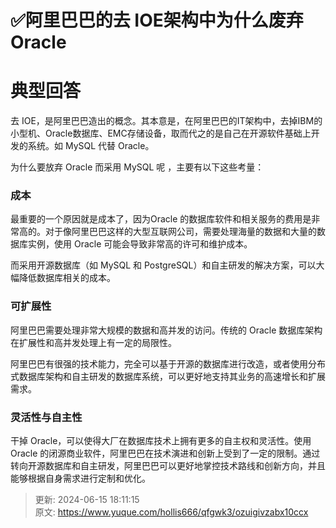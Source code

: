 # ✅阿里巴巴的去 IOE架构中为什么废弃 Oracle

# 典型回答


去 IOE，是阿里巴巴造出的概念。其本意是，在阿里巴巴的IT架构中，去掉IBM的小型机、Oracle数据库、EMC存储设备，取而代之的是自己在开源软件基础上开发的系统。如 MySQL 代替 Oracle。



为什么要放弃 Oracle 而采用 MySQL 呢 ，主要有以下这些考量：



### **成本**


最重要的一个原因就是成本了，因为Oracle 的数据库软件和相关服务的费用是非常高的。对于像阿里巴巴这样的大型互联网公司，需要处理海量的数据和大量的数据库实例，使用 Oracle 可能会导致非常高的许可和维护成本。



而采用开源数据库（如 MySQL 和 PostgreSQL）和自主研发的解决方案，可以大幅降低数据库相关的成本。



### <font style="color:rgb(13, 13, 13);"></font>**可扩展性**
阿里巴巴需要处理非常大规模的数据和高并发的访问。传统的 Oracle 数据库架构在扩展性和高并发处理上有一定的局限性。



阿里巴巴有很强的技术能力，完全可以基于开源的数据库进行改造，或者使用分布式数据库架构和自主研发的数据库系统，可以更好地支持其业务的高速增长和扩展需求。



### **灵活性与自主性**


干掉 Oracle，可以使得大厂在数据库技术上拥有更多的自主权和灵活性。使用 Oracle 的闭源商业软件，阿里巴巴在技术演进和创新上受到了一定的限制。通过转向开源数据库和自主研发，阿里巴巴可以更好地掌控技术路线和创新方向，并且能够根据自身需求进行定制和优化。



> 更新: 2024-06-15 18:11:15  
> 原文: <https://www.yuque.com/hollis666/qfgwk3/ozuigivzabx10ccx>